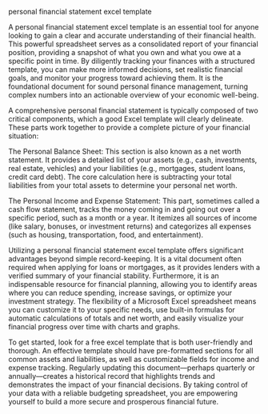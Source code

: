 personal financial statement excel template


A personal financial statement excel template is an essential tool for anyone looking to gain a clear and accurate understanding of their financial health. This powerful spreadsheet serves as a consolidated report of your financial position, providing a snapshot of what you own and what you owe at a specific point in time. By diligently tracking your finances with a structured template, you can make more informed decisions, set realistic financial goals, and monitor your progress toward achieving them. It is the foundational document for sound personal finance management, turning complex numbers into an actionable overview of your economic well-being.



A comprehensive personal financial statement is typically composed of two critical components, which a good Excel template will clearly delineate. These parts work together to provide a complete picture of your financial situation:




The Personal Balance Sheet: This section is also known as a net worth statement. It provides a detailed list of your assets (e.g., cash, investments, real estate, vehicles) and your liabilities (e.g., mortgages, student loans, credit card debt). The core calculation here is subtracting your total liabilities from your total assets to determine your personal net worth.


The Personal Income and Expense Statement: This part, sometimes called a cash flow statement, tracks the money coming in and going out over a specific period, such as a month or a year. It itemizes all sources of income (like salary, bonuses, or investment returns) and categorizes all expenses (such as housing, transportation, food, and entertainment).





Utilizing a personal financial statement excel template offers significant advantages beyond simple record-keeping. It is a vital document often required when applying for loans or mortgages, as it provides lenders with a verified summary of your financial stability. Furthermore, it is an indispensable resource for financial planning, allowing you to identify areas where you can reduce spending, increase savings, or optimize your investment strategy. The flexibility of a Microsoft Excel spreadsheet means you can customize it to your specific needs, use built-in formulas for automatic calculations of totals and net worth, and easily visualize your financial progress over time with charts and graphs.



To get started, look for a free excel template that is both user-friendly and thorough. An effective template should have pre-formatted sections for all common assets and liabilities, as well as customizable fields for income and expense tracking. Regularly updating this document—perhaps quarterly or annually—creates a historical record that highlights trends and demonstrates the impact of your financial decisions. By taking control of your data with a reliable budgeting spreadsheet, you are empowering yourself to build a more secure and prosperous financial future.
